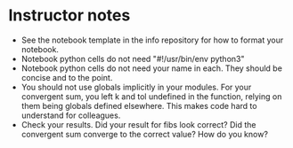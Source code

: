 # Instructor notes

 - See the notebook template in the info repository for how to format your notebook.
 - Notebook python cells do not need "#!/usr/bin/env python3"
 - Notebook python cells do not need your name in each. They should be concise and to the point.
 - You should not use globals implicitly in your modules. For your convergent sum, you left k and tol undefined in the function, relying on them being globals defined elsewhere. This makes code hard to understand for colleagues.
 - Check your results. Did your result for fibs look correct? Did the convergent sum converge to the correct value? How do you know?
